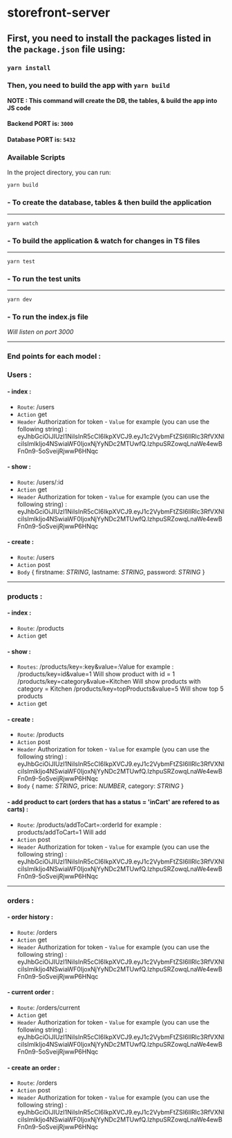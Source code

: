 
# storefront-server

## First, you need to install the packages listed in the `package.json` file using:


### `yarn install`

### Then, you need to build the app with `yarn build`
**NOTE : This command will create the DB, the tables, & build the app into JS code**

#### Backend PORT is: `3000`
#### Database PORT is: `5432`

### Available Scripts
In the project directory, you can run:

 `yarn build`
### - To create the database, tables & then build the application
***

 `yarn watch`
### - To build the application & watch for changes in TS files
***

 `yarn test`
### - To run the test units
***

`yarn dev`
### - To run the index.js file 
*Will listen on port 3000*  
***

### End points for each model :

### **Users** :

#### - index :
- `Route`: /users
- `Action` get
- `Header` Authorization for token - `Value` for example (you can use the following string) : 
eyJhbGciOiJIUzI1NiIsInR5cCI6IkpXVCJ9.eyJ1c2VybmFtZSI6IlRlc3RfVXNlciIsImlkIjo4NSwiaWF0IjoxNjYyNDc2MTUwfQ.IzhpuSRZowqLnaWe4ewBFn0n9-5oSveijRjwwP6HNqc

#### - show :
- `Route`: /users/:id
- `Action` get
- `Header` Authorization for token - `Value` for example (you can use the following string) : 
eyJhbGciOiJIUzI1NiIsInR5cCI6IkpXVCJ9.eyJ1c2VybmFtZSI6IlRlc3RfVXNlciIsImlkIjo4NSwiaWF0IjoxNjYyNDc2MTUwfQ.IzhpuSRZowqLnaWe4ewBFn0n9-5oSveijRjwwP6HNqc
 
#### - create :
- `Route`: /users
- `Action` post
- `Body` {
    firstname: *STRING*, 
    lastname: *STRING*, 
    password: *STRING*
}

*** 

### products :

#### - index :
- `Route`: /products
- `Action` get

#### - show :
- `Routes`: /products/key=:key&value=:Value for example :
/products/key=id&value=1 Will show product with id = 1
/products/key=category&value=Kitchen Will show products with category = Kitchen
/products/key=topProducts&value=5 Will show top 5 products
- `Action` get

#### - create :
- `Route`: /products
- `Action` post
- `Header` Authorization for token - `Value` for example (you can use the following string) : 
eyJhbGciOiJIUzI1NiIsInR5cCI6IkpXVCJ9.eyJ1c2VybmFtZSI6IlRlc3RfVXNlciIsImlkIjo4NSwiaWF0IjoxNjYyNDc2MTUwfQ.IzhpuSRZowqLnaWe4ewBFn0n9-5oSveijRjwwP6HNqc
- `Body` {
    name: *STRING*, 
    price: *NUMBER*, 
    category: *STRING*
} 
 
#### - add product to cart (orders that has a status = 'inCart' are refered to  as carts) :
- `Route`: /products/addToCart=:orderId for example :
products/addToCart=1 Will add 
- `Action` post
- `Header` Authorization for token - `Value` for example (you can use the following string) : 
eyJhbGciOiJIUzI1NiIsInR5cCI6IkpXVCJ9.eyJ1c2VybmFtZSI6IlRlc3RfVXNlciIsImlkIjo4NSwiaWF0IjoxNjYyNDc2MTUwfQ.IzhpuSRZowqLnaWe4ewBFn0n9-5oSveijRjwwP6HNqc
 
***

### orders :

#### - order history :
- `Route`: /orders
- `Action` get
- `Header` Authorization for token - `Value` for example (you can use the following string) : 
eyJhbGciOiJIUzI1NiIsInR5cCI6IkpXVCJ9.eyJ1c2VybmFtZSI6IlRlc3RfVXNlciIsImlkIjo4NSwiaWF0IjoxNjYyNDc2MTUwfQ.IzhpuSRZowqLnaWe4ewBFn0n9-5oSveijRjwwP6HNqc

#### - current order :
- `Route`: /orders/current
- `Action` get
- `Header` Authorization for token - `Value` for example (you can use the following string) : 
eyJhbGciOiJIUzI1NiIsInR5cCI6IkpXVCJ9.eyJ1c2VybmFtZSI6IlRlc3RfVXNlciIsImlkIjo4NSwiaWF0IjoxNjYyNDc2MTUwfQ.IzhpuSRZowqLnaWe4ewBFn0n9-5oSveijRjwwP6HNqc

#### - create an order :
- `Route`: /orders
- `Action` post
- `Header` Authorization for token - `Value` for example (you can use the following string) : 
eyJhbGciOiJIUzI1NiIsInR5cCI6IkpXVCJ9.eyJ1c2VybmFtZSI6IlRlc3RfVXNlciIsImlkIjo4NSwiaWF0IjoxNjYyNDc2MTUwfQ.IzhpuSRZowqLnaWe4ewBFn0n9-5oSveijRjwwP6HNqc
